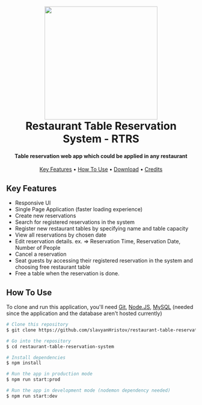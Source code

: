 <h1 align="center">
<img src="https://github.com/slavyanHristov/restaurant-table-reservation-system/blob/feature/readme/screenshots/rtrs.png" width="300" />
<br>
Restaurant Table Reservation System - RTRS
<br>
</h1>

<h4 align="center">Table reservation web app which could be applied in any restaurant</h4>

<p align="center">
  <a href="#key-features">Key Features</a> •
  <a href="#how-to-use">How To Use</a> •
  <a href="#download">Download</a> •
  <a href="#credits">Credits</a>
</p>

## Key Features

* Responsive UI
* Single Page Application (faster loading experience)
* Create new reservations
* Search for registered reservations in the system
* Register new restaurant tables by specifying name and table capacity
* View all reservations by chosen date
* Edit reservation details. ex. => Reservation Time, Reservation Date, Number of People
* Cancel a reservation
* Seat guests by accessing their registered reservation in the system and choosing free restaurant table
* Free a table when the reservation is done.

## How To Use

To clone and run this application, you'll need [Git](https://git-scm.com), [Node.JS](https://nodejs.org/en/download/), [MySQL](https://dev.mysql.com/downloads/mysql/) (needed since the application and the database aren't hosted currently)

```bash
# Clone this repository
$ git clone https://github.com/slavyanHristov/restaurant-table-reservation-system.git 

# Go into the repository
$ cd restaurant-table-reservation-system

# Install dependencies
$ npm install

# Run the app in production mode
$ npm run start:prod

# Run the app in development mode (nodemon dependency needed)
$ npm run start:dev
```
